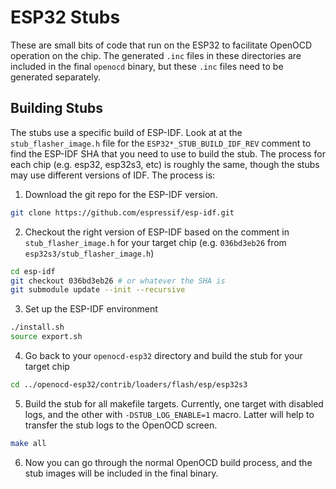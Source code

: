 # ESP32 Stubs

These are small bits of code that run on the ESP32 to facilitate OpenOCD operation on the chip. The generated `.inc` files in these directories are included in the final `openocd` binary, but these `.inc` files need to be generated separately.

## Building Stubs

The stubs use a specific build of ESP-IDF. Look at at the `stub_flasher_image.h` file for the `ESP32*_STUB_BUILD_IDF_REV` comment to find the ESP-IDF SHA that you need to use to build the stub. The process for each chip (e.g. esp32, esp32s3, etc) is roughly the same, though the stubs may use different versions of IDF. The process is:

1. Download the git repo for the ESP-IDF version.
```bash
git clone https://github.com/espressif/esp-idf.git
```

2. Checkout the right version of ESP-IDF based on the comment in `stub_flasher_image.h` for your target chip (e.g. `036bd3eb26` from `esp32s3/stub_flasher_image.h`)
```bash
cd esp-idf
git checkout 036bd3eb26 # or whatever the SHA is
git submodule update --init --recursive
```

3. Set up the ESP-IDF environment
```bash
./install.sh
source export.sh
```

4. Go back to your `openocd-esp32` directory and build the stub for your target chip
```bash
cd ../openocd-esp32/contrib/loaders/flash/esp/esp32s3
```

5. Build the stub for all makefile targets. Currently, one target with disabled logs, and the other with `-DSTUB_LOG_ENABLE=1` macro. Latter will help to transfer the stub logs to the OpenOCD screen.
```bash
make all
```

6. Now you can go through the normal OpenOCD build process, and the stub images will be included in the final binary.
